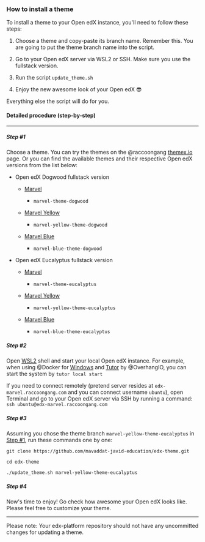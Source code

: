 ### How to install a theme

To install a theme to your Open edX instance, you'll need to follow these
steps:

1.  Choose a theme and copy-paste its branch name. Remember this. You are going to put
    the theme branch name into the script.

2.  Go to your Open edX server via WSL2 or SSH. Make sure you
    use the fullstack version. 

3.  Run the script `update_theme.sh`

4.  Enjoy the new awesome look of your Open edX 😎

Everything else the script will do for you.

#### Detailed procedure (step-by-step)

------------------------------------------------------------------------

##### <a name="#step-1"></a>Step \#1

Choose a theme. You can try the themes on the @raccoongang 
[themex.io](https://themex.io/) page. Or you can find the available themes
and their respective Open edX versions from the list below:

-   Open edX Dogwood fullstack version

    -   [Marvel](https://themex.io/theme/marvel/)
        - `marvel-theme-dogwood`

    -   [Marvel Yellow](https://themex.io/theme/marvel-yellow/)
        - `marvel-yellow-theme-dogwood`

    -   [Marvel Blue](https://themex.io/theme/marvel-blue/)
        - `marvel-blue-theme-dogwood`

-   Open edX Eucalyptus fullstack version

    -   [Marvel](https://themex.io/theme/marvel/)
        - `marvel-theme-eucalyptus`

    -   [Marvel Yellow](https://themex.io/theme/marvel-yellow/)
        - `marvel-yellow-theme-eucalyptus`

    -   [Marvel Blue](https://themex.io/theme/marvel-blue/)
        - `marvel-blue-theme-eucalyptus`

##### <a name="#step-2"></a>Step \#2

Open [WSL2](https://github.com/microsoft/WSL2-Linux-Kernel) shell and start your local Open edX instance. For example, when using  @Docker for [Windows](https://docs.docker.com/docker-for-windows/wsl/) and [Tutor](https://github.com/overhangio/tutor) by @OverhangIO, you can start the system by `tutor local start`

If you need to connect remotely (pretend server resides at `edx-marvel.raccoongang.com` and you can connect username `ubuntu`), open Terminal and go to your Open edX server via SSH by running a
command:  `ssh ubuntu@edx-marvel.raccoongang.com`

##### <a name="#step-3"></a>Step \#3

Assuming you chose the theme branch `marvel-yellow-theme-eucalyptus` in [Step \#1](#step1), run these commands one by one:

`git clone https://github.com/mavaddat-javid-education/edx-theme.git`

`cd edx-theme`

`./update_theme.sh marvel-yellow-theme-eucalyptus`

##### <a name="#step-4"></a>Step \#4

Now's time to enjoy! Go check how awesome your Open edX looks like. Please feel free to customize your
theme.

------------------------------------------------------------------------

Please note:  Your edx-platform repository
should not have any uncommitted changes for updating a theme. 
